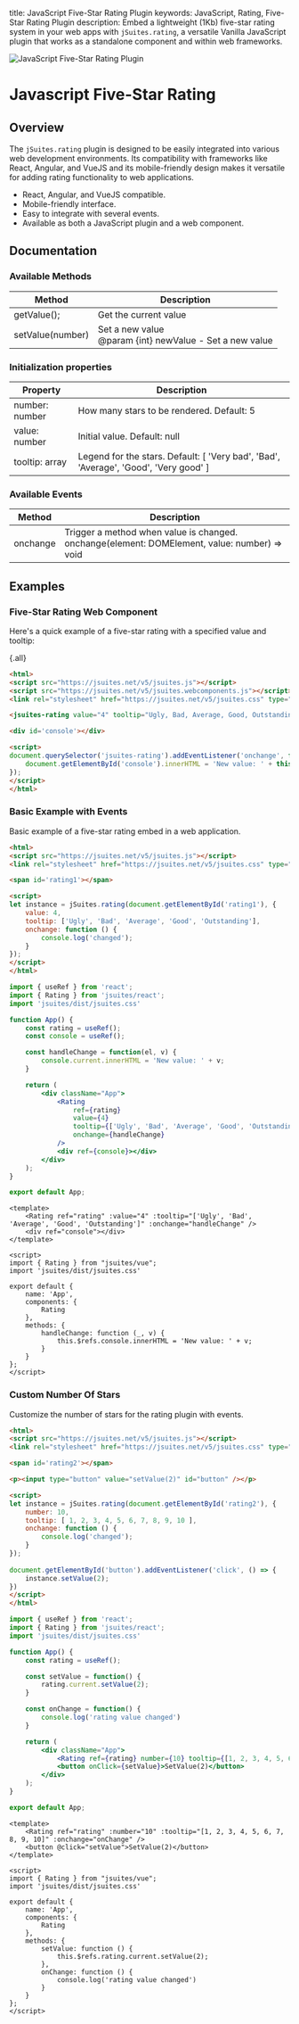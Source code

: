 title: JavaScript Five-Star Rating Plugin
keywords: JavaScript, Rating, Five-Star Rating Plugin
description: Embed a lightweight (1Kb) five-star rating system in your web apps with `jSuites.rating`, a versatile Vanilla JavaScript plugin that works as a standalone component and within web frameworks.

![JavaScript Five-Star Rating Plugin](img/js-rating.svg)

Javascript Five-Star Rating
=================

## Overview

The `jSuites.rating` plugin is designed to be easily integrated into various web development environments. Its compatibility with frameworks like React, Angular, and VueJS and its mobile-friendly design makes it versatile for adding rating functionality to web applications.

- React, Angular, and VueJS compatible.
- Mobile-friendly interface.
- Easy to integrate with several events.
- Available as both a JavaScript plugin and a web component.

## Documentation

### Available Methods

| Method           | Description                                                  |
|------------------|--------------------------------------------------------------|
| getValue();      | Get the current value                                        |
| setValue(number) | Set a new value  <br>@param {int} newValue - Set a new value |
 

### Initialization properties

| Property       | Description                                                                          |
|----------------|--------------------------------------------------------------------------------------|
| number: number | How many stars to be rendered. Default: 5                                            |
| value: number  | Initial value. Default: null                                                         |
| tooltip: array | Legend for the stars. Default: [ 'Very bad', 'Bad', 'Average', 'Good', 'Very good' ] |
 

### Available Events

| Method   | Description                                                                                       |
|----------|---------------------------------------------------------------------------------------------------|
| onchange | Trigger a method when value is changed.  <br>onchange(element: DOMElement, value: number) => void |


## Examples

### Five-Star Rating Web Component

Here's a quick example of a five-star rating with a specified value and tooltip:

{.all}
```html
<html>
<script src="https://jsuites.net/v5/jsuites.js"></script>
<script src="https://jsuites.net/v5/jsuites.webcomponents.js"></script>
<link rel="stylesheet" href="https://jsuites.net/v5/jsuites.css" type="text/css" />

<jsuites-rating value="4" tooltip="Ugly, Bad, Average, Good, Outstanding"></jsuites-rating>

<div id='console'></div>

<script>
document.querySelector('jsuites-rating').addEventListener('onchange', function(e) {
    document.getElementById('console').innerHTML = 'New value: ' + this.value;
});
</script>
</html>
```

### Basic Example with Events

Basic example of a five-star rating embed in a web application.

```html
<html>
<script src="https://jsuites.net/v5/jsuites.js"></script>
<link rel="stylesheet" href="https://jsuites.net/v5/jsuites.css" type="text/css" />

<span id='rating1'></span>

<script>
let instance = jSuites.rating(document.getElementById('rating1'), {
    value: 4,
    tooltip: ['Ugly', 'Bad', 'Average', 'Good', 'Outstanding'],
    onchange: function () {
        console.log('changed');
    }
});
</script>
</html>
```
```jsx
import { useRef } from 'react';
import { Rating } from 'jsuites/react';
import 'jsuites/dist/jsuites.css'

function App() {
    const rating = useRef();
    const console = useRef();

    const handleChange = function(el, v) {
        console.current.innerHTML = 'New value: ' + v;
    }

    return (
        <div className="App">
            <Rating
                ref={rating}
                value={4}
                tooltip={['Ugly', 'Bad', 'Average', 'Good', 'Outstanding']}
                onchange={handleChange}
            />
            <div ref={console}></div>
        </div>
    );
}

export default App;
```
```vue
<template>
    <Rating ref="rating" :value="4" :tooltip="['Ugly', 'Bad', 'Average', 'Good', 'Outstanding']" :onchange="handleChange" />
    <div ref="console"></div>
</template>

<script>
import { Rating } from "jsuites/vue";
import 'jsuites/dist/jsuites.css'

export default {
    name: 'App',
    components: {
        Rating
    },
    methods: {
        handleChange: function (_, v) {
            this.$refs.console.innerHTML = 'New value: ' + v;
        }
    }
};
</script>
```

### Custom Number Of Stars

Customize the number of stars for the rating plugin with events.
  
```html
<html>
<script src="https://jsuites.net/v5/jsuites.js"></script>
<link rel="stylesheet" href="https://jsuites.net/v5/jsuites.css" type="text/css" />

<span id='rating2'></span>

<p><input type="button" value="setValue(2)" id="button" /></p>

<script>
let instance = jSuites.rating(document.getElementById('rating2'), {
    number: 10,
    tooltip: [ 1, 2, 3, 4, 5, 6, 7, 8, 9, 10 ],
    onchange: function () {
        console.log('changed');
    }
});
    
document.getElementById('button').addEventListener('click', () => {
    instance.setValue(2);
}) 
</script>
</html>
```
```jsx
import { useRef } from 'react';
import { Rating } from 'jsuites/react';
import 'jsuites/dist/jsuites.css'

function App() {
    const rating = useRef();

    const setValue = function() {
        rating.current.setValue(2);
    }

    const onChange = function() {
        console.log('rating value changed')
    }

    return (
        <div className="App">
            <Rating ref={rating} number={10} tooltip={[1, 2, 3, 4, 5, 6, 7, 8, 9, 10]} onchange={onChange} />
            <button onClick={setValue}>SetValue(2)</button>
        </div>
    );
}

export default App;
```
```vue 
<template>
    <Rating ref="rating" :number="10" :tooltip="[1, 2, 3, 4, 5, 6, 7, 8, 9, 10]" :onchange="onChange" />
    <button @click="setValue">SetValue(2)</button>
</template>

<script>
import { Rating } from "jsuites/vue";
import 'jsuites/dist/jsuites.css'

export default {
    name: 'App',
    components: {
        Rating
    },
    methods: {
        setValue: function () {
            this.$refs.rating.current.setValue(2);
        },
        onChange: function () {
            console.log('rating value changed')
        }
    }
};
</script>
```
